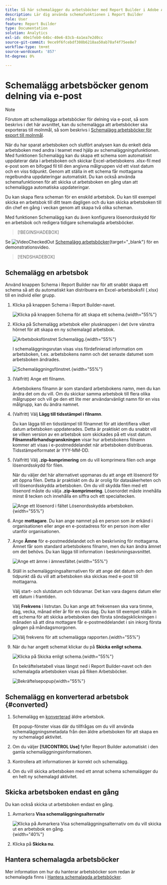 ```yaml
---
title: Så här schemalägger du arbetsböcker med Report Builder i Adobe Analytics
description: Lär dig använda schemafunktionen i Report Builder
role: User
feature: Report Builder
type: Documentation
solution: Analytics
exl-id: 40e1feb0-64bc-40e6-83cb-4a1ea7e2d0cc
source-git-commit: 9ece9f6fcebdf308b6218aa50ab78af4f75ee8e7
workflow-type: tm+mt
source-wordcount: '857'
ht-degree: 0%

---
```


# Schemalägg arbetsböcker genom delning via e-post

>[!NOTE]
>
>Förutom att schemalägga arbetsböcker för delning via e-post, så som beskrivs i det här avsnittet, kan du schemalägga att arbetsböcker ska exporteras till molnmål, så som beskrivs i [Schemalägg arbetsböcker för export till molnmål](/help/analyze/report-builder/report-builder-export.md).

När du har sparat arbetsboken och slutfört analysen kan du enkelt dela arbetsboken med andra i teamet med hjälp av schemaläggningsfunktionen. Med funktionen Schemalägg kan du skapa ett schema som automatiskt uppdaterar data i arbetsboken och skickar Excel-arbetsbokens .xlsx-fil med e-post som en bifogad fil till den angivna målgruppen vid ett visst datum och en viss tidpunkt. Genom att ställa in ett schema får mottagarna regelbundna uppdateringar automatiskt. Du kan också använda schemafunktionen för att skicka ut arbetsboken en gång utan att schemalägga automatiska uppdateringar.

Du kan skapa flera scheman för en enskild arbetsbok. Du kan till exempel skicka en arbetsbok till ditt team dagligen och du kan skicka arbetsboken till din chef en gång i veckan genom att skapa två olika scheman.

Med funktionen Schemalägg kan du även konfigurera lösenordsskydd för en arbetsbok och redigera tidigare schemalagda arbetsböcker.


>[!BEGINSHADEBOX]

Se ![VideoCheckedOut](/help/assets/icons/VideoCheckedOut.svg) [Schemalägg arbetsböcker](https://video.tv.adobe.com/v/3413079?quality=12&learn=on){target="_blank"} för en demonstrationsvideo.

>[!ENDSHADEBOX]


## Schemalägg en arbetsbok

Använd knappen Schema i Report Builder nav för att snabbt skapa ett schema så att du automatiskt kan distribuera en Excel-arbetsboksfil (.xlsx) till en individ eller grupp.

1. Klicka på knappen Schema i Report Builder-navet.

   ![Klicka på knappen Schema för att skapa ett schema.](./assets/schedule-button.png){width="55%"}

1. Klicka på Schemalägg arbetsbok eller plusknappen i det övre vänstra hörnet för att skapa en ny schemalagd arbetsbok.

   ![Arbetsboksfönstret Schemalägg.](./assets/schedule-workbook.png){width="55%"}

   I schemaläggningsrutan visas viss fördefinierad information om arbetsboken, t.ex. arbetsbokens namn och det senaste datumet som arbetsboken ändrades.

   ![Schemaläggningsfönstret.](./assets/schedule-pane.png){width="55%"}

1. (Valfritt) Ange ett filnamn.

   Arbetsbokens filnamn är som standard arbetsbokens namn, men du kan ändra det om du vill. Om du skickar samma arbetsbok till flera olika målgrupper och vill ge den ett lite mer användarvänligt namn för en viss målgrupp, kan du ändra namnet.

1. (Valfritt) Välj **Lägg till tidsstämpel i filnamn**.

   Du kan lägga till en tidsstämpel till filnamnet för att identifiera vilket datum arbetsboken uppdaterades. Detta är praktiskt om du snabbt vill se vilken version av en arbetsbok som skickades på ett visst datum. **Filnamnsförhandsgranskningen** visar hur arbetsbokens filnamn kommer att visas i e-postmeddelandet när arbetsboken distribueras. Tidsstämpelformatet är YYY-MM-DD.

1. (Valfritt) Välj **.zip-komprimering** om du vill komprimera filen och ange lösenordsskydd för filen.

   När du väljer det här alternativet uppmanas du att ange ett lösenord för att öppna filen. Detta är praktiskt om du är orolig för datasäkerheten och vill lösenordsskydda arbetsboken. Om du vill skydda filen med ett lösenord måste du välja **.zip-komprimering**. Lösenordet måste innehålla minst 8 tecken och innehålla en siffra och ett specialtecken.

   ![Ange ett lösenord i fältet Lösenordsskydda arbetsboken.](./assets/zip-compression.png){width="55%"}

1. Ange **mottagare**. Du kan ange namnet på en person som är erkänd i organisationen eller ange en e-postadress för en person inom eller utanför organisationen.

1. Ange **Ämne** för e-postmeddelandet och en beskrivning för mottagarna. Ämnet får som standard arbetsbokens filnamn, men du kan ändra ämnet om det behövs. Du kan lägga till information i beskrivningsavsnittet.

   ![Ange ett ämne i ämnesfältet.](./assets/recipients-subject.png){width="55%"}

1. Ställ in schemaläggningsalternativen för att ange det datum och den tidpunkt då du vill att arbetsboken ska skickas med e-post till mottagarna.

   Välj start- och slutdatum och tidsramar. Det kan vara dagens datum eller ett datum i framtiden.

   Välj **Frekvens** i listrutan. Du kan ange att frekvensen ska vara timme, dag, vecka, månad eller år för en viss dag. Du kan till exempel ställa in ett schema för att skicka arbetsboken den första söndagsklickningen i månaden så att dina mottagare får e-postmeddelandet i sin inkorg första gången på måndagsmorgonen.

   ![Välj frekvens för att schemalägga rapporten.](./assets/frequency.png){width="55%"}

1. När du har angett schemat klickar du på **Skicka enligt schema**.

   ![Klicka på Skicka enligt schema.](./assets/send-on-schedule.png){width="55%"}

   En bekräftelsetabell visas längst ned i Report Builder-navet och den schemalagda arbetsboken visas på fliken Arbetsböcker.

   ![Bekräftelsepopup](./assets/confirmation-toast.png){width="55%"}

## Schemalägg en konverterad arbetsbok {#converted}

1. Schemalägg en [konverterad](/help/analyze/report-builder/convert-workbooks.md) äldre arbetsbok.

   Ett popup-fönster visas där du tillfrågas om du vill använda schemaläggningsmetadata från den äldre arbetsboken för att skapa en ny schemalagd aktivitet.

1. Om du väljer **[!UICONTROL Use]** fyller Report Builder automatiskt i den gamla schemaläggningsinformationen.

1. Kontrollera att informationen är korrekt och schemalägg.

1. Om du vill skicka arbetsboken med ett annat schema schemalägger du en helt ny schemalagd aktivitet.


## Skicka arbetsboken endast en gång

Du kan också skicka ut arbetsboken endast en gång.

1. Avmarkera **Visa schemaläggningsalternativ**

   ![Klicka på Avmarkera Visa schemaläggningsalternativ om du vill skicka ut en arbetsbok en gång.](./assets/send-now.png){width="40%"}

1. Klicka på **Skicka nu**.

## Hantera schemalagda arbetsböcker

Mer information om hur du hanterar arbetsböcker som redan är schemalagda finns i [Hantera schemalagda arbetsböcker](/help/analyze/report-builder/manage-schedules-reportbuilder.md).

